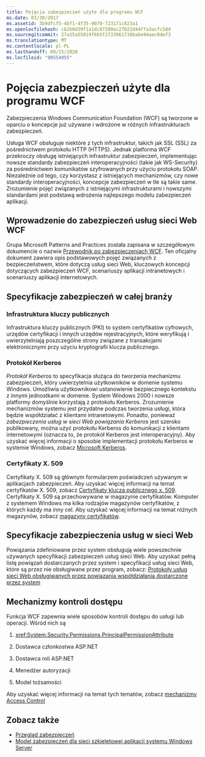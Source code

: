 ```yaml
---
title: Pojęcia zabezpieczeń użyte dla programu WCF
ms.date: 03/30/2017
ms.assetid: 3b9dfcf5-4bf1-4f35-9070-723171c823a1
ms.openlocfilehash: c62b8d39f1a1dc87289ac27022d44ffa3acfc58d
ms.sourcegitcommit: 27a15a55019f6b5f2733961738babe94aec0def3
ms.translationtype: MT
ms.contentlocale: pl-PL
ms.lasthandoff: 09/15/2020
ms.locfileid: "90554055"
---
```

# <a name="security-concepts-used-in-wcf"></a>Pojęcia zabezpieczeń użyte dla programu WCF
Zabezpieczenia Windows Communication Foundation (WCF) są tworzone w oparciu o koncepcje już używane i wdrożone w różnych infrastrukturach zabezpieczeń.  
  
 Usługa WCF obsługuje niektóre z tych infrastruktur, takich jak SSL (SSL) za pośrednictwem protokołu HTTP (HTTPS). Jednak platforma WCF przekroczy obsługę istniejących infrastruktur zabezpieczeń, implementując nowsze standardy zabezpieczeń interoperacyjności (takie jak WS-Security) za pośrednictwem komunikatów szyfrowanych przy użyciu protokołu SOAP. Niezależnie od tego, czy korzystasz z istniejących mechanizmów, czy nowe standardy interoperacyjności, koncepcje zabezpieczeń w tle są takie same. Zrozumienie pojęć związanych z istniejącymi infrastrukturami i nowszymi standardami jest podstawą wdrożenia najlepszego modelu zabezpieczeń aplikacji.  
  
## <a name="introduction-to-security-for-wcf-web-services"></a>Wprowadzenie do zabezpieczeń usług sieci Web WCF  

Grupa Microsoft Patterns and Practices została zapisana w szczegółowym dokumencie o nazwie [Przewodnik po zabezpieczeniach WCF](https://archive.codeplex.com/?p=wcfsecurityguide). Ten oficjalny dokument zawiera opis podstawowych pojęć związanych z bezpieczeństwem, które dotyczą usług sieci Web, kluczowych koncepcji dotyczących zabezpieczeń WCF, scenariuszy aplikacji intranetowych i scenariuszy aplikacji internetowych.  
  
## <a name="industry-wide-security-specifications"></a>Specyfikacje zabezpieczeń w całej branży  
  
### <a name="public-key-infrastructure"></a>Infrastruktura kluczy publicznych  

Infrastruktura kluczy publicznych (PKI) to system certyfikatów cyfrowych, urzędów certyfikacji i innych urzędów rejestracyjnych, które weryfikują i uwierzytelniają poszczególne strony związane z transakcjami elektronicznymi przy użyciu kryptografii klucza publicznego.
  
### <a name="kerberos-protocol"></a>Protokół Kerberos  
 *Protokół Kerberos* to specyfikacja służąca do tworzenia mechanizmu zabezpieczeń, który uwierzytelnia użytkowników w domenie systemu Windows. Umożliwia użytkownikowi ustanowienie bezpiecznego kontekstu z innymi jednostkami w domenie. System Windows 2000 i nowsze platformy domyślnie korzystają z protokołu Kerberos. Zrozumienie mechanizmów systemu jest przydatne podczas tworzenia usługi, która będzie współdziałać z klientami intranetowymi. Ponadto, ponieważ *zabezpieczenia usług w sieci Web powiązania Kerberos* jest szeroko publikowany, można użyć protokołu Kerberos do komunikacji z klientami internetowymi (oznacza to, że protokół Kerberos jest interoperacyjny). Aby uzyskać więcej informacji o sposobie implementacji protokołu Kerberos w systemie Windows, zobacz  [Microsoft Kerberos](/windows/win32/secauthn/microsoft-kerberos).  
  
### <a name="x509-certificates"></a>Certyfikaty X. 509  
 Certyfikaty X. 509 są głównym formularzem poświadczeń używanym w aplikacjach zabezpieczeń. Aby uzyskać więcej informacji na temat certyfikatów X. 509, zobacz [Certyfikaty klucza publicznego x. 509](/windows/win32/seccertenroll/about-x-509-public-key-certificates). Certyfikaty X. 509 są przechowywane w magazynie certyfikatów. Komputer z systemem Windows ma kilka rodzajów magazynów certyfikatów, z których każdy ma inny cel. Aby uzyskać więcej informacji na temat różnych magazynów, zobacz [magazyny certyfikatów](/previous-versions/windows/it-pro/windows-server-2003/cc757138(v=ws.10)).  
  
## <a name="web-services-security-specifications"></a>Specyfikacje zabezpieczenia usług w sieci Web  
 Powiązania zdefiniowane przez system obsługują wiele powszechnie używanych specyfikacji zabezpieczeń usług sieci Web. Aby uzyskać pełną listę powiązań dostarczanych przez system i specyfikacji usług sieci Web, które są przez nie obsługiwane przez program, zobacz: [Protokoły usług sieci Web obsługiwanych przez powiązania współdziałania dostarczone przez system](web-services-protocols-supported-by-system-provided-interoperability-bindings.md)  
  
## <a name="access-control-mechanisms"></a>Mechanizmy kontroli dostępu  
 Funkcja WCF zapewnia wiele sposobów kontroli dostępu do usługi lub operacji. Wśród nich są  
  
1. <xref:System.Security.Permissions.PrincipalPermissionAttribute>  
  
2. Dostawca członkostwa ASP.NET  
  
3. Dostawca roli ASP.NET  
  
4. Menedżer autoryzacji  
  
5. Model tożsamości  
  
 Aby uzyskać więcej informacji na temat tych tematów, zobacz [mechanizmy Access Control](access-control-mechanisms.md)  
  
## <a name="see-also"></a>Zobacz także

- [Przegląd zabezpieczeń](security-overview.md)
- [Model zabezpieczeń dla sieci szkieletowej aplikacji systemu Windows Server](/previous-versions/appfabric/ee677202(v=azure.10))
